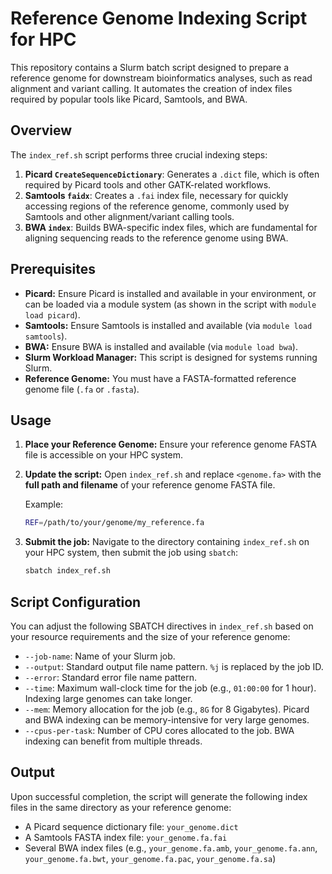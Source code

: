 # Reference Genome Indexing Script for HPC

This repository contains a Slurm batch script designed to prepare a reference genome for downstream bioinformatics analyses, such as read alignment and variant calling. It automates the creation of index files required by popular tools like Picard, Samtools, and BWA.

## Overview

The `index_ref.sh` script performs three crucial indexing steps:

1.  **Picard `CreateSequenceDictionary`**: Generates a `.dict` file, which is often required by Picard tools and other GATK-related workflows.
2.  **Samtools `faidx`**: Creates a `.fai` index file, necessary for quickly accessing regions of the reference genome, commonly used by Samtools and other alignment/variant calling tools.
3.  **BWA `index`**: Builds BWA-specific index files, which are fundamental for aligning sequencing reads to the reference genome using BWA.

## Prerequisites

* **Picard:** Ensure Picard is installed and available in your environment, or can be loaded via a module system (as shown in the script with `module load picard`).
* **Samtools:** Ensure Samtools is installed and available (via `module load samtools`).
* **BWA:** Ensure BWA is installed and available (via `module load bwa`).
* **Slurm Workload Manager:** This script is designed for systems running Slurm.
* **Reference Genome:** You must have a FASTA-formatted reference genome file (`.fa` or `.fasta`).

## Usage

1.  **Place your Reference Genome:**
    Ensure your reference genome FASTA file is accessible on your HPC system.

2.  **Update the script:**
    Open `index_ref.sh` and replace `<genome.fa>` with the **full path and filename** of your reference genome FASTA file.

    Example:
    ```bash
    REF=/path/to/your/genome/my_reference.fa
    ```

3.  **Submit the job:**
    Navigate to the directory containing `index_ref.sh` on your HPC system, then submit the job using `sbatch`:

    ```bash
    sbatch index_ref.sh
    ```

## Script Configuration

You can adjust the following SBATCH directives in `index_ref.sh` based on your resource requirements and the size of your reference genome:

* `--job-name`: Name of your Slurm job.
* `--output`: Standard output file name pattern. `%j` is replaced by the job ID.
* `--error`: Standard error file name pattern.
* `--time`: Maximum wall-clock time for the job (e.g., `01:00:00` for 1 hour). Indexing large genomes can take longer.
* `--mem`: Memory allocation for the job (e.g., `8G` for 8 Gigabytes). Picard and BWA indexing can be memory-intensive for very large genomes.
* `--cpus-per-task`: Number of CPU cores allocated to the job. BWA indexing can benefit from multiple threads.

## Output

Upon successful completion, the script will generate the following index files in the same directory as your reference genome:

* A Picard sequence dictionary file: `your_genome.dict`
* A Samtools FASTA index file: `your_genome.fa.fai`
* Several BWA index files (e.g., `your_genome.fa.amb`, `your_genome.fa.ann`, `your_genome.fa.bwt`, `your_genome.fa.pac`, `your_genome.fa.sa`)
